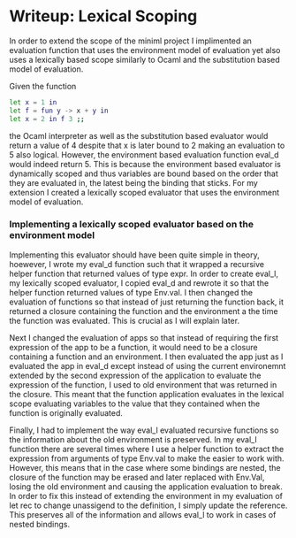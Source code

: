 # Writeup: Lexical Scoping

In order to extend the scope of the miniml project I implimented an evaluation function that uses the environment model of evaluation yet also uses a lexically based scope similarly to Ocaml and the substitution based model of evaluation.

Given the function
```sh
let x = 1 in
let f = fun y -> x + y in
let x = 2 in f 3 ;;
```
the Ocaml interpreter as well as the substitution based evaluator would return a value of 4 despite that x is later bound to 2 making an evaluation to 5 also logical. However, the environment based evaluation function eval_d would indeed return 5. This is because the environment based evaluator is dynamically scoped and thus variables are bound based on the order that they are evaluated in, the latest being the binding that sticks. For my extension I created a lexically scoped evaluator that uses the environment model of evaluation.

### Implementing a lexically scoped evaluator based on the environment model

Implementing this evaluator should have been quite simple in theory, hoewever, I wrote my eval_d function such that it wrapped a recursive helper function that returned values of type expr. In order to create eval_l, my lexically scoped evaluator, I copied eval_d and rewrote it so that the helper function returned values of type Env.val. I then changed the evaluation of functions so that instead of just returning the function back, it returned a closure containing the function and the environment a the time the function was evaluated. This is crucial as I will explain later.

Next I changed the evaluation of apps so that instead of requiring the first expression of the app to be a function, it would need to be a closure containing a function and an environment. I then evaluated the app just as I evaluated the app in eval_d except instead of using the current environemnt extended by the second expression of the application to evaluate the expression of the function, I used to old environment that was returned in the closure. This meant that the function application evaluates in the lexical scope evaluating variables to the value that they contained when the function is originally evaluated.

Finally, I had to implement the way eval_l evaluated recursive functions so the information about the old environment is preserved. In my eval_l function there are several times where I use a helper function to extract the expression from arguments of type Env.val to make the easier to work with. However, this means that in the case where some bindings are nested, the closure of the function may be erased and later replaced with Env.Val, losing the old environment and causing the application evaluation to break. In order to fix this instead of extending the environment in my evaluation of let rec to change unassigend to the definition, I simply update the reference. This preserves all of the information and allows eval_l to work in cases of nested bindings.